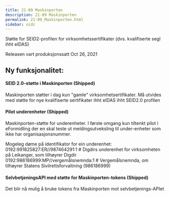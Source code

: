 ```yaml
---
title: 21-09 Maskinporten
description: 21-09 Maskinporten
permalink: 21-09_Maskinporten.html
sidebar: oidc
---
```



Støtte for SEID2-profilen for virksomhetssertifikater (dvs. kvalifiserte segl ihht eIDAS)



Releasen vart produksjonssatt Oct 26, 2021

## Ny funksjonalitet:


#### SEID 2.0-støtte i Maskinporten  (Shipped)

Maskinporten støtter i dag kun "gamle" virksomhetsertifikater. Må utvides med støtte for nye kvalifiserte sertifikater ihht eIDAS ihht SEID2.0 profilen




#### Pilot underenheter (Shipped)

Maskinporten-støtte for underenheter. I første omgang kun tiltenkt pilot i eFormidling der en skal teste ut meldingsutveksling til under-enheter som ikke har organisasjonsnummer.

Mogeleg døme på identifikator for ein underenhet:  
0192:991825827:ER//987464291:1 # Digdirs underenhet for virksomheten på Leikanger, som tilhøyrer Digdir  
0192:986186999:MP//vergemålsnemnda:1 # Vergemålsnemnda, om tilhøyrer Statens Sivilrettsforvaltning (986186999)




#### SelvbetjeningsAPI med støtte for Maskinporten-tokens (Shipped)

Det blir nå mulig å bruke tokens fra Maskinporten mot selvbetjenings-APIet

